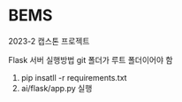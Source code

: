 # BEMS
2023-2 캡스톤 프로젝트


Flask 서버 실행방법
git 폴더가 루트 폴더이어야 함

1. pip insatll -r requirements.txt
2. ai/flask/app.py 실행 
